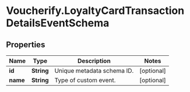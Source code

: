 # Voucherify.LoyaltyCardTransactionDetailsEventSchema

## Properties

Name | Type | Description | Notes
------------ | ------------- | ------------- | -------------
**id** | **String** | Unique metadata schema ID. | [optional] 
**name** | **String** | Type of custom event. | [optional] 


